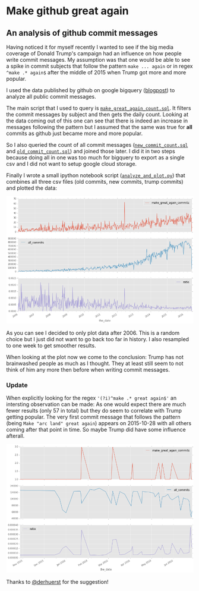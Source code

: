# Make github great again
## An analysis of github commit messages

Having noticed it for myself recently I wanted to see if the big media coverage of Donald Trump's campaign had an influence on how people write commit messages. My assumption was that one would be able to see a spike in commit subjects that follow the pattern `make ... again` or in regex `^make .* again$` after the middle of 2015 when Trump got more and more popular.

I used the data published by github on google bigquery ([blogpost](https://github.com/blog/2201-making-open-source-data-more-available)) to analyze all public commit messages.

The main script that I used to query is [`make_great_again_count.sql`](/make_great_again_count.sql). It filters the commit messages by subject and then gets the daily count. Looking at the data coming out of this one can see that there is indeed an increase in messages following the pattern but I assumed that the same was true for **all** commits as github just became more and more popular.

So I also queried the count of all commit messages ([`new_commit_count.sql`](/new_commit_count.sql) and [`old_commit_count.sql`](/old_commit_count.sql)) and joined those later. I did it in two steps because doing all in one was too much for bigquery to export as a single csv and I did not want to setup google cloud storage.

Finally I wrote a small ipython notebook script ([`analyze_and_plot.py`](/analyze_and_plot.py)) that combines all three csv files (old commits, new commits, trump commits) and plotted the data:

![Plot of the data](/plot.png?raw=true)

As you can see I decided to only plot data after 2006. This is a random choice but I just did not want to go back too far in history. I also resampled to one week to get smoother results.

When looking at the plot now we come to the conclusion: Trump has not brainwashed people as much as I thought. They at least still seem to not think of him any more then before when writing commit messages.


### Update
When explicitly looking for the regex `'(?i)^make .* great again$'` an intersting observation can be made: As one would expect there are much fewer results (only 57 in total) but they do seem to correlate with Trump getting popular. The very first commit message that follows the pattern (being `Make "arc land" great again`) appears on 2015-10-28 with all others coming after that point in time. So maybe Trump did have some influence afterall.

![Plot of the make great again data](/plot_great_again.png?raw=true)

Thanks to [@derhuerst](https://github.com/derhuerst) for the suggestion!
